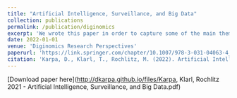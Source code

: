 ```yaml
---
title: "Artificial Intelligence, Surveillance, and Big Data"
collection: publications
permalink: /publication/diginomics
excerpt: 'We wrote this paper in order to capture some of the main themes in the literature regarding AI and political control. Additionally, we formulated a couple of new hypotheses with respect to future developments in an<i> AI race </i>between the US and China, with a particular focus on the role of creativity for research.'
date: 2022-01-01
venue: 'Diginomics Research Perspectives'
paperurl: 'https://link.springer.com/chapter/10.1007/978-3-031-04063-4_8'
citation: 'Karpa, D., Klarl, T., Rochlitz, M. (2022). Artificial Intelligence, Surveillance, and Big Data. In: Hornuf, L. (eds) Diginomics Research Perspectives. Advanced Studies in Diginomics and Digitalization. Springer, Cham. https://doi.org/10.1007/978-3-031-04063-4_8'
---
```

[Download paper here](http://dkarpa.github.io/files/Karpa, Klarl, Rochlitz 2021 - Artificial Intelligence, Surveillance, and Big Data.pdf)